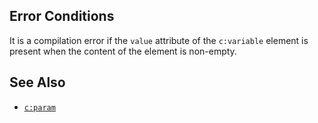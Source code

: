 ## Error Conditions

It is a compilation error if the `value` attribute of the `c:variable` element is present when the content of the element is non-empty.

## See Also

- [`c:param`](param.html)
